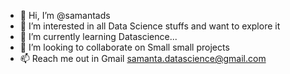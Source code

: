 - 👋 Hi, I’m @samantads
- 👀 I’m interested in all Data Science stuffs and want to explore it
- 🌱 I’m currently learning Datascience...
- 💞️ I’m looking to collaborate on Small small projects
- 📫 Reach me out in Gmail samanta.datascience@gmail.com

<!---
samantads/samantads is a ✨ special ✨ repository because its `README.md` (this file) appears on your GitHub profile.
You can click the Preview link to take a look at your changes.
--->
